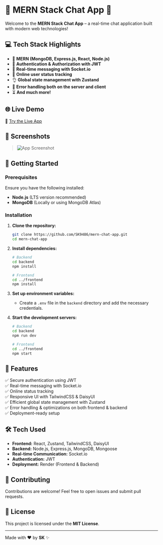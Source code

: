 # 🚀 MERN Stack Chat App 🎉

Welcome to the **MERN Stack Chat App** – a real-time chat application built with modern web technologies!

## 💻 Tech Stack Highlights

- 🌟 **MERN (MongoDB, Express.js, React, Node.js)**
- 🎃 **Authentication & Authorization with JWT**
- 👾 **Real-time messaging with Socket.io**
- 🚀 **Online user status tracking**
- 👌 **Global state management with Zustand**
- 🐞 **Error handling both on the server and client**
- ⏳ **And much more!**

## 🌐 Live Demo

🔗 [Try the Live App](https://new-chat-app-frontend-1.onrender.com)

## 📸 Screenshots

> ![App Screenshot](https://media.licdn.com/dms/image/v2/D4D22AQGEEhelDFNBCw/feedshare-shrink_2048_1536/B4DZTr36DFHIAo-/0/1739124089774?e=1741824000&v=beta&t=elVYcVutFtQiwA45Oows0vHU99muMwfaafY5xETuXC8)

## 🚀 Getting Started

### Prerequisites

Ensure you have the following installed:

- **Node.js** (LTS version recommended)
- **MongoDB** (Locally or using MongoDB Atlas)

### Installation

1. **Clone the repository:**
   ```bash
   git clone https://github.com/SK9486/mern-chat-app.git
   cd mern-chat-app
   ```

2. **Install dependencies:**
   ```bash
   # Backend
   cd backend
   npm install
   
   # Frontend
   cd ../frontend
   npm install
   ```

3. **Set up environment variables:**
   - Create a `.env` file in the `backend` directory and add the necessary credentials.
   
4. **Start the development servers:**
   ```bash
   # Backend
   cd backend
   npm run dev
   
   # Frontend
   cd ../frontend
   npm start
   ```

## 📜 Features

✅ Secure authentication using JWT<br>
✅ Real-time messaging with Socket.io<br>
✅ Online status tracking<br>
✅ Responsive UI with TailwindCSS & DaisyUI<br>
✅ Efficient global state management with Zustand<br>
✅ Error handling & optimizations on both frontend & backend<br>
✅ Deployment-ready setup

## 🛠 Tech Used

- **Frontend:** React, Zustand, TailwindCSS, DaisyUI
- **Backend:** Node.js, Express.js, MongoDB, Mongoose
- **Real-time Communication:** Socket.io
- **Authentication:** JWT
- **Deployment:** Render (Frontend & Backend)

## 📢 Contributing

Contributions are welcome! Feel free to open issues and submit pull requests.

## 📜 License

This project is licensed under the **MIT License**.

---

Made with ❤️ by **SK** ✨
